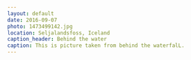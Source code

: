 ```yaml
---
layout: default
date: 2016-09-07
photo: 1473499142.jpg
location: Seljalandsfoss, Iceland
caption_header: Behind the water
caption: This is picture taken from behind the waterfalL.
---
```

